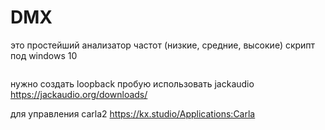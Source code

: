 # DMX

это простейший анализатор частот (низкие, средние, высокие)
скрипт под windows 10


```

```

нужно создать loopback
пробую использовать jackaudio https://jackaudio.org/downloads/

для управления carla2
https://kx.studio/Applications:Carla